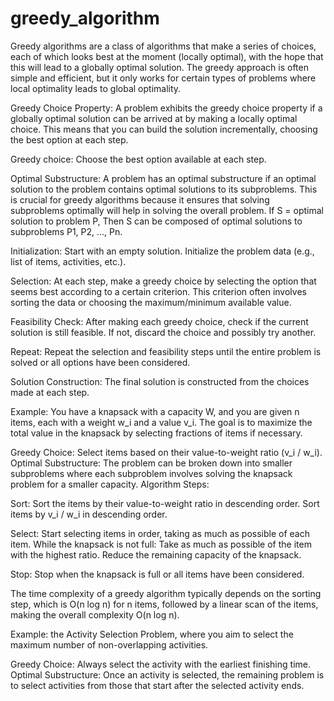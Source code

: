 # greedy_algorithm

Greedy algorithms are a class of algorithms that make a series of choices, each of which looks best at the moment (locally optimal), with the hope that this will lead to a globally optimal solution. The greedy approach is often simple and efficient, but it only works for certain types of problems where local optimality leads to global optimality.


Greedy Choice Property:
A problem exhibits the greedy choice property if a globally optimal solution can be arrived at by making a locally optimal choice. This means that you can build the solution incrementally, choosing the best option at each step.

Greedy choice: Choose the best option available at each step.

Optimal Substructure:
A problem has an optimal substructure if an optimal solution to the problem contains optimal solutions to its subproblems. This is crucial for greedy algorithms because it ensures that solving subproblems optimally will help in solving the overall problem.
If S = optimal solution to problem P,
Then S can be composed of optimal solutions to subproblems P1, P2, ..., Pn.


Initialization:
Start with an empty solution.
Initialize the problem data (e.g., list of items, activities, etc.).

Selection:
At each step, make a greedy choice by selecting the option that seems best according to a certain criterion.
This criterion often involves sorting the data or choosing the maximum/minimum available value.

Feasibility Check:
After making each greedy choice, check if the current solution is still feasible. If not, discard the choice and possibly try another.

Repeat:
Repeat the selection and feasibility steps until the entire problem is solved or all options have been considered.

Solution Construction:
The final solution is constructed from the choices made at each step.


Example: You have a knapsack with a capacity W, and you are given n items, each with a weight w_i and a value v_i. The goal is to maximize the total value in the knapsack by selecting fractions of items if necessary.

Greedy Choice: Select items based on their value-to-weight ratio (v_i / w_i).
Optimal Substructure: The problem can be broken down into smaller subproblems where each subproblem involves solving the knapsack problem for a smaller capacity.
Algorithm Steps:

Sort: Sort the items by their value-to-weight ratio in descending order.
Sort items by v_i / w_i in descending order.

Select: Start selecting items in order, taking as much as possible of each item.
While the knapsack is not full:
    Take as much as possible of the item with the highest ratio.
    Reduce the remaining capacity of the knapsack.
    
Stop: Stop when the knapsack is full or all items have been considered.

The time complexity of a greedy algorithm typically depends on the sorting step, which is O(n log n) for n items, followed by a linear scan of the items, making the overall complexity O(n log n).


Example: the Activity Selection Problem, where you aim to select the maximum number of non-overlapping activities.

Greedy Choice: Always select the activity with the earliest finishing time.
Optimal Substructure: Once an activity is selected, the remaining problem is to select activities from those that start after the selected activity ends.

